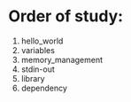 # Order of study:

1. hello_world
2. variables
3. memory_management
4. stdin-out
5. library
6. dependency
